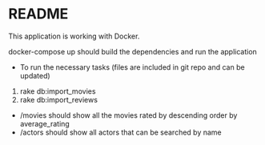 # README

This application is working with Docker.

docker-compose up should build the dependencies and run the application

- To run the necessary tasks (files are included in git repo and can be updated)
1. rake db:import_movies
2. rake db:import_reviews

- /movies should show all the movies rated by descending order by average_rating
- /actors should show all actors that can be searched by name
